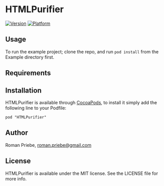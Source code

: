 # HTMLPurifier

[![Version](http://cocoapod-badges.herokuapp.com/v/HTMLPurifier/badge.png)](http://cocoadocs.org/docsets/HTMLPurifier)
[![Platform](http://cocoapod-badges.herokuapp.com/p/HTMLPurifier/badge.png)](http://cocoadocs.org/docsets/HTMLPurifier)

## Usage

To run the example project; clone the repo, and run `pod install` from the Example directory first.

## Requirements

## Installation

HTMLPurifier is available through [CocoaPods](http://cocoapods.org), to install
it simply add the following line to your Podfile:

    pod "HTMLPurifier"

## Author

Roman Priebe, roman.priebe@gmail.com

## License

HTMLPurifier is available under the MIT license. See the LICENSE file for more info.

